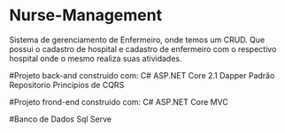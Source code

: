 # Nurse-Management
Sistema de gerenciamento de Enfermeiro, onde temos um CRUD.
Que possui o cadastro de hospital e cadastro de enfermeiro com o respectivo hospital onde o mesmo realiza suas atividades.

#Projeto back-and construido com:
 C#
 ASP.NET Core 2.1
 Dapper
 Padrão Repositorio
 Principios de CQRS
 
 #Projeto frond-end construido com:
 C#
 ASP.NET Core MVC
 
 #Banco de Dados
 Sql Serve
 
